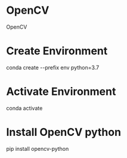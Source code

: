 # OpenCV
OpenCV

# Create Environment
conda create --prefix env python=3.7

# Activate Environment
conda activate <environment path>

# Install OpenCV python
pip install opencv-python